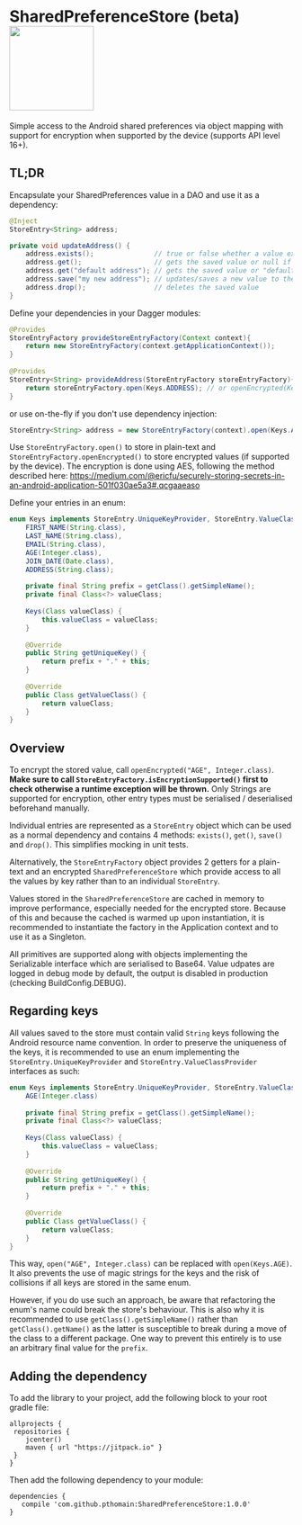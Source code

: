 SharedPreferenceStore (beta) 
<a href="https://play.google.com/store/apps/details?id=uk.co.glass_software.android.shared_preferences.demo"><img src="https://play.google.com/intl/en_us/badges/images/generic/en_badge_web_generic.png" width="150"/></a>
============================

Simple access to the Android shared preferences via object mapping with support for encryption when supported by the device (supports API level 16+).


TL;DR
-----

Encapsulate your SharedPreferences value in a DAO and use it as a dependency:

```java
@Inject
StoreEntry<String> address;

private void updateAddress() {
    address.exists();               // true or false whether a value exists in SharedPreferences
    address.get();                  // gets the saved value or null if none present 
    address.get("default address"); // gets the saved value or "default address" if not present
    address.save("my new address"); // updates/saves a new value to the SharedPreferences
    address.drop();                 // deletes the saved value
}  
```

Define your dependencies in your Dagger modules:

```java
@Provides
StoreEntryFactory provideStoreEntryFactory(Context context){
    return new StoreEntryFactory(context.getApplicationContext());
}
      
@Provides
StoreEntry<String> provideAddress(StoreEntryFactory storeEntryFactory){
    return storeEntryFactory.open(Keys.ADDRESS); // or openEncrypted(Keys.ADDRESS);
}
```

or use on-the-fly if you don't use dependency injection:

```java
StoreEntry<String> address = new StoreEntryFactory(context).open(Keys.ADDRESS);
```

Use ``StoreEntryFactory.open()`` to store in plain-text and ``StoreEntryFactory.openEncrypted()`` to store encrypted values (if supported by the device). The encryption is done using AES, following the method described here: https://medium.com/@ericfu/securely-storing-secrets-in-an-android-application-501f030ae5a3#.qcgaaeaso

Define your entries in an enum:

```java
enum Keys implements StoreEntry.UniqueKeyProvider, StoreEntry.ValueClassProvider {  
    FIRST_NAME(String.class),
    LAST_NAME(String.class),
    EMAIL(String.class),
    AGE(Integer.class),
    JOIN_DATE(Date.class),
    ADDRESS(String.class);
        
    private final String prefix = getClass().getSimpleName();
    private final Class<?> valueClass;
        
    Keys(Class valueClass) {
        this.valueClass = valueClass;
    }
        
    @Override
    public String getUniqueKey() {
        return prefix + "." + this; 
    }
        
    @Override
    public Class getValueClass() {
        return valueClass;
    }
}
```

Overview
--------

To encrypt the stored value, call ``openEncrypted("AGE", Integer.class)``.
**Make sure to call ``StoreEntryFactory.isEncryptionSupported()`` first to check otherwise a runtime exception will be thrown.**
Only Strings are supported for encryption, other entry types must be serialised / deserialised beforehand manually. 

Individual entries are represented as a ``StoreEntry`` object which can be used as a normal dependency and contains 4 methods: ``exists()``, ``get()``, ``save()`` and ``drop()``. This simplifies mocking in unit tests.

Alternatively, the ``StoreEntryFactory`` object provides 2 getters for a plain-text and an encrypted ``SharedPreferenceStore`` which provide access to all the values by key rather than to an individual ``StoreEntry``.

Values stored in the ``SharedPreferenceStore`` are cached in memory to improve performance, especially needed for the encrypted store. Because of this and because the cached is warmed up upon instantiation, it is recommended to instantiate the factory in the Application context and to use it as a Singleton.

All primitives are supported along with objects implementing the Serializable interface which are serialised to Base64.
Value udpates are logged in debug mode by default, the output is disabled in production (checking BuildConfig.DEBUG).

Regarding keys
--------------

All values saved to the store must contain valid ``String`` keys following the Android resource name convention.
In order to preserve the uniqueness of the keys, it is recommended to use an enum implementing the ``StoreEntry.UniqueKeyProvider`` and ``StoreEntry.ValueClassProvider`` interfaces as such:

```java
enum Keys implements StoreEntry.UniqueKeyProvider, StoreEntry.ValueClassProvider {   
    AGE(Integer.class)
    
    private final String prefix = getClass().getSimpleName();
    private final Class<?> valueClass;
    
    Keys(Class valueClass) {
        this.valueClass = valueClass;
    }
    
    @Override
    public String getUniqueKey() {
        return prefix + "." + this;
    }
    
    @Override
    public Class getValueClass() {
        return valueClass;
    }
}
```

This way, ``open("AGE", Integer.class)`` can be replaced with ``open(Keys.AGE)``. It also prevents the use of magic strings for the keys and the risk of collisions if all keys are stored in the same enum.

However, if you do use such an approach, be aware that refactoring the enum's name could break the store's behaviour.
This is also why it is recommended to use ``getClass().getSimpleName()`` rather than ``getClass().getName()`` as the latter is susceptible to break during a move of the class to a different package. One way to prevent this entirely is to use an arbitrary final value for the ``prefix``.

Adding the dependency
---------------------

To add the library to your project, add the following block to your root gradle file:

```
allprojects {
 repositories {
    jcenter()
    maven { url "https://jitpack.io" }
 }
}
 ```
 
 Then add the following dependency to your module:
 
 ```
 dependencies {
    compile 'com.github.pthomain:SharedPreferenceStore:1.0.0'
}
```
